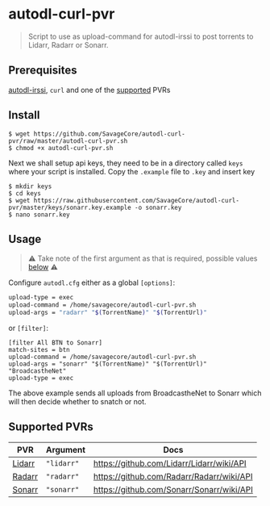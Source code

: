 # autodl-curl-pvr

> Script to use as upload-command for autodl-irssi to post torrents to Lidarr, Radarr or Sonarr.

## Prerequisites

[autodl-irssi](https://github.com/autodl-community/autodl-irssi), `curl` and one of the [supported](#supported-pvrs) PVRs

## Install

```
$ wget https://github.com/SavageCore/autodl-curl-pvr/raw/master/autodl-curl-pvr.sh
$ chmod +x autodl-curl-pvr.sh
```

Next we shall setup api keys, they need to be in a directory called `keys` where your script is installed. Copy the `.example` file to `.key` and insert key

```
$ mkdir keys
$ cd keys
$ wget https://raw.githubusercontent.com/SavageCore/autodl-curl-pvr/master/keys/sonarr.key.example -o sonarr.key
$ nano sonarr.key
```

## Usage

> ⚠️ Take note of the first argument as that is required, possible values [below](#supported-pvrs) ⚠️

Configure `autodl.cfg` either as a global `[options]`:

```bash
upload-type = exec
upload-command = /home/savagecore/autodl-curl-pvr.sh
upload-args = "radarr" "$(TorrentName)" "$(TorrentUrl)"
```

or `[filter]`:

```
[filter All BTN to Sonarr]
match-sites = btn
upload-command = /home/savagecore/autodl-curl-pvr.sh
upload-args = "sonarr" "$(TorrentName)" "$(TorrentUrl)" "BroadcastheNet"
upload-type = exec
```

The above example sends all uploads from BroadcastheNet to Sonarr which will then decide whether to snatch or not.

## Supported PVRs

| PVR                             | Argument   | Docs                                      |
| ------------------------------- | ---------- | ----------------------------------------- |
| [Lidarr](https://lidarr.audio/) | `"lidarr"` | https://github.com/Lidarr/Lidarr/wiki/API |
| [Radarr](https://radarr.video/) | `"radarr"` | https://github.com/Radarr/Radarr/wiki/API |
| [Sonarr](https://sonarr.tv/)    | `"sonarr"` | https://github.com/Sonarr/Sonarr/wiki/API |
